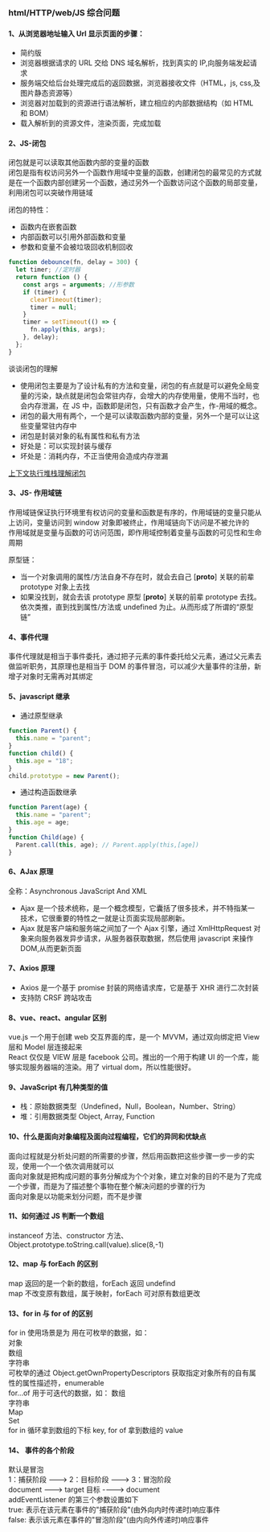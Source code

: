### html/HTTP/web/JS 综合问题

#### 1、从浏览器地址输入 Url 显示页面的步骤：

- 简约版
- 浏览器根据请求的 URL 交给 DNS 域名解析，找到真实的 IP,向服务端发起请求
- 服务端交给后台处理完成后的返回数据，浏览器接收文件（HTML，js, css,及图片静态资源等）
- 浏览器对加载到的资源进行语法解析，建立相应的内部数据结构（如 HTML 和 BOM）
- 载入解析到的资源文件，渲染页面，完成加载

#### 2、JS-闭包

闭包就是可以读取其他函数内部的变量的函数  
闭包是指有权访问另外一个函数作用域中变量的函数，创建闭包的最常见的方式就是在一个函数内部创建另一个函数，通过另外一个函数访问这个函数的局部变量，利用闭包可以突破作用链域

闭包的特性：

- 函数内在嵌套函数
- 内部函数可以引用外部函数和变量
- 参数和变量不会被垃圾回收机制回收

```js
function debounce(fn, delay = 300) {
  let timer; //定时器
  return function () {
    const args = arguments; //形参数
    if (timer) {
      clearTimeout(timer);
      timer = null;
    }
    timer = setTimeout(() => {
      fn.apply(this, args);
    }, delay);
  };
}
```

谈谈闭包的理解

- 使用闭包主要是为了设计私有的方法和变量，闭包的有点就是可以避免全局变量的污染，缺点就是闭包会常驻内存，会增大的内存使用量，使用不当时，也会内存泄漏，在 JS 中，函数即是闭包，只有函数才会产生，作-用域的概念。
- 闭包的最大用有两个，一个是可以读取函数内部的变量，另外一个是可以让这些变量常驻内存中
- 闭包是封装对象的私有属性和私有方法
- 好处是：可以实现封装与缓存
- 坏处是：消耗内存，不正当使用会造成内存泄漏

[上下文执行堆栈理解闭包](https://juejin.cn/post/6844903858636849159)

#### 3、JS- 作用域链

作用域链保证执行环境里有权访问的变量和函数是有序的，作用域链的变量只能从上访问，变量访问到 window 对象即被终止，作用域链向下访问是不被允许的  
作用域就是变量与函数的可访问范围，即作用域控制着变量与函数的可见性和生命周期

原型链：

- 当一个对象调用的属性/方法自身不存在时，就会去自己 [__proto__] 关联的前辈 prototype 对象上去找
- 如果没找到，就会去该 prototype 原型 [__proto__] 关联的前辈 prototype 去找。依次类推，直到找到属性/方法或 undefined 为止。从而形成了所谓的“原型链”

#### 4、事件代理

事件代理就是相当于事件委托，通过把子元素的事件委托给父元素，通过父元素去做监听职务，其原理也是相当于 DOM 的事件冒泡，可以减少大量事件的注册，新增子对象时无需再对其绑定

#### 5、javascript 继承

- 通过原型继承

```js
function Parent() {
  this.name = "parent";
}
function child() {
  this.age = "18";
}
child.prototype = new Parent();
```

- 通过构造函数继承

```js
function Parent(age) {
  this.name = "parent";
  this.age = age;
}
function Child(age) {
  Parent.call(this, age); // Parent.apply(this,[age])
}
```

#### 6、AJax 原理

全称：Asynchronous JavaScript And XML

- Ajax 是一个技术统称，是一个概念模型，它囊括了很多技术，并不特指某一技术，它很重要的特性之一就是让页面实现局部刷新。
- Ajax 就是客户端和服务端之间加了一个 Ajax 引擎，通过 XmlHttpRequest 对象来向服务器发异步请求，从服务器获取数据，然后使用 javascript 来操作 DOM,从而更新页面

#### 7、Axios 原理

- Axios 是一个基于 promise 封装的网络请求库，它是基于 XHR 进行二次封装
- 支持防 CRSF 跨站攻击

#### 8、vue、react、angular 区别

vue.js 一个用于创建 web 交互界面的库，是一个 MVVM，通过双向绑定把 View 层和 Model 层连接起来  
React 仅仅是 VIEW 层是 facebook 公司。推出的一个用于构建 UI 的一个库，能够实现服务器端的渲染。用了 virtual dom，所以性能很好。

#### 9、JavaScript 有几种类型的值

- 栈：原始数据类型（Undefined，Null，Boolean，Number、String）
- 堆：引用数据类型 Object, Array, Function

#### 10、什么是面向对象编程及面向过程编程，它们的异同和优缺点

面向过程就是分析处问题的所需要的步骤，然后用函数把这些步骤一步一步的实现，使用一个一个依次调用就可以  
面向对象就是把构成问题的事务分解成为个个对象，建立对象的目的不是为了完成一个步骤，而是为了描述整个事物在整个解决问题的步骤的行为  
面向对象是以功能来划分问题，而不是步骤

#### 11、如何通过 JS 判断一个数组

instanceof 方法、constructor 方法、Object.prototype.toString.call(value).slice(8,-1)

#### 12、map 与 forEach 的区别

map 返回的是一个新的数组，forEach 返回 undefind  
 map 不改变原有数组，属于映射，forEach 可对原有数组更改

####  13、for in 与 for of 的区别
for in 使用场景是为 用在可枚举的数据，如：  
对象  
数组  
字符串  
可枚举的通过 Object.getOwnPropertyDescriptors 获取指定对象所有的自有属性的属性描述符，enumerable  
for...of 用于可迭代的数据，如： 
数组  
字符串  
Map  
Set  
for in 循环拿到数组的下标 key, for of 拿到数组的 value  
#### 14、 事件的各个阶段
默认是冒泡  
1：捕获阶段 ---> 2：目标阶段 ---> 3：冒泡阶段  
document ---> target 目标 ----> document  
 addEventListener 的第三个参数设置如下  
true: 表示在该元素在事件的"捕获阶段"(由外向内时传递时)响应事件  
false: 表示该元素在事件的"冒泡阶段"(由内向外传递时)响应事件  

